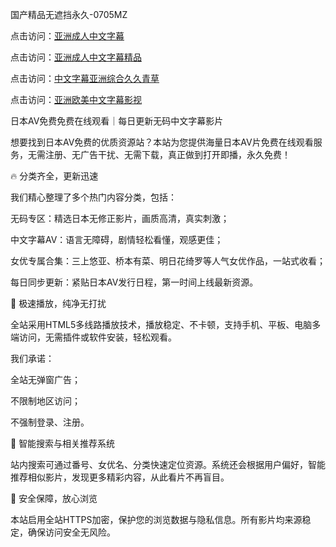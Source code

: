 
国产精品无遮挡永久-0705MZ


点击访问：<a href="https://cfad.pages.dev/">亚洲成人中文字幕</a>

点击访问：<a href="https://tfda.pages.dev/">亚洲成人中文字幕精品</a>

点击访问：<a href="https://gsd-agv.pages.dev/">中文字幕亚洲综合久久青草</a>

点击访问：<a href="https://bered.pages.dev/">亚洲欧美中文字幕影视</a>




日本AV免费免费在线观看｜每日更新无码中文字幕影片

想要找到日本AV免费的优质资源站？本站为您提供海量日本AV片免费在线观看服务，无需注册、无广告干扰、无需下载，真正做到打开即播，永久免费！

🔥 分类齐全，更新迅速

我们精心整理了多个热门内容分类，包括：

无码专区：精选日本无修正影片，画质高清，真实刺激；

中文字幕AV：语言无障碍，剧情轻松看懂，观感更佳；

女优专属合集：三上悠亚、桥本有菜、明日花绮罗等人气女优作品，一站式收看；

每日同步更新：紧贴日本AV发行日程，第一时间上线最新资源。

🚀 极速播放，纯净无打扰

全站采用HTML5多线路播放技术，播放稳定、不卡顿，支持手机、平板、电脑多端访问，无需插件或软件安装，轻松观看。

我们承诺：

全站无弹窗广告；

不限制地区访问；

不强制登录、注册。

🔎 智能搜索与相关推荐系统

站内搜索可通过番号、女优名、分类快速定位资源。系统还会根据用户偏好，智能推荐相似影片，发现更多精彩内容，从此看片不再盲目。

🔐 安全保障，放心浏览

本站启用全站HTTPS加密，保护您的浏览数据与隐私信息。所有影片均来源稳定，确保访问安全无风险。













<span style="display:none;">[Canonical link]( https://github.com/six20250705/six05 ）</span>
